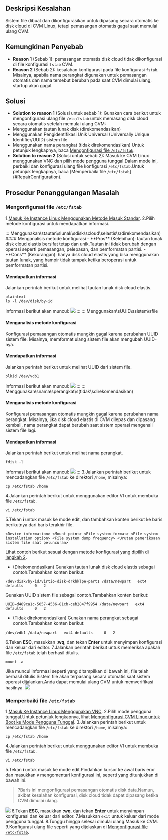 ## Deskripsi Kesalahan
Sistem file dibuat dan dikonfigurasikan untuk dipasang secara otomatis ke disk cloud di CVM Linux, tetapi pemasangan otomatis gagal saat memulai ulang CVM.

## Kemungkinan Penyebab
- **Reason 1** (Sebab 1): pemasangan otomatis disk cloud tidak dikonfigurasi di file konfigurasi `fstab` CVM.
- **Reason 2** (Sebab 2): kesalahan konfigurasi pada file konfigurasi `fstab`.
Misalnya, apabila nama perangkat digunakan untuk pemasangan otomatis dan nama tersebut berubah pada saat CVM dimulai ulang, startup akan gagal.

## Solusi
- **Solution to reason 1** (Solusi untuk sebab 1):
Gunakan cara berikut untuk mengonfigurasi ulang file `/etc/fstab` untuk memasang disk cloud secara otomatis setelah memulai ulang CVM:
- Menggunakan tautan lunak disk (direkomendasikan)
- Menggunakan Pengidentifikasi Unik Universal (Universally Unique Identifier/UUID) sistem file
- Menggunakan nama perangkat (tidak direkomendasikan)
Untuk petunjuk lengkapnya, baca [Mengonfigurasi file `/etc/fstab`](#ConfigurationFile).
- **Solution to reason 2** (Solusi untuk sebab 2):
Masuk ke CVM Linux menggunakan VNC dan pilih mode pengguna tunggal.Dalam mode ini, perbaiki dan konfigurasi ulang file konfigurasi `/etc/fstab`.Untuk petunjuk lengkapnya, baca [Memperbaiki file `/etc/fstab`] (#RepairConfiguration).


## Prosedur Penanggulangan Masalah


### Mengonfigurasi file `/etc/fstab` [](id:ConfigurationFile)
1.[Masuk Ke Instance Linux Menggunakan Metode Masuk Standar](https://intl.cloud.tencent.com/document/product/213/5436).
2.Pilih metode konfigurasi untuk mendapatkan informasi.[](id:Step2)

<dx-tabs>
::: Menggunakan\stautan\slunak\sdisk\scloud\selastis\s(direkomendasikan)
#### Menganalisis metode konfigurasi
- **Pros** (Kelebihan): tautan lunak disk cloud elastis bersifat tetap dan unik.Tautan ini tidak berubah dengan operasi seperti pemasangan, pelepasan, dan pemformatan partisi.
- **Cons** (Kekurangan): hanya disk cloud elastis yang bisa menggunakan tautan lunak, yang hampir tidak tampak ketika beroperasi untuk pemformatan partisi.

#### Mendapatkan informasi
Jalankan perintah berikut untuk melihat tautan lunak disk cloud elastis.
```
plaintext
ls -l /dev/disk/by-id
```
Informasi berikut akan muncul:
![](https://main.qcloudimg.com/raw/99c7d8362b4313a0366adace46563bb7.png)
:::
::: Menggunakan\sUUID\ssistem\sfile

#### Menganalisis metode konfigurasi
Konfigurasi pemasangan otomatis mungkin gagal karena perubahan UUID sistem file.
Misalnya, memformat ulang sistem file akan mengubah UUID-nya.

#### Mendapatkan informasi
Jalankan perintah berikut untuk melihat UUID dari sistem file.
```
blkid /dev/vdb1
```
Informasi berikut akan muncul:
![](https://main.qcloudimg.com/raw/a1f6204b8f95f71609571612ff45aa42.png)
:::
::: Menggunakan\snama\sperangkat\s(tidak\sdirekomendasikan)

#### Menganalisis metode konfigurasi
Konfigurasi pemasangan otomatis mungkin gagal karena perubahan nama perangkat.
Misalnya, jika disk cloud elastis di CVM dilepas dan dipasang kembali, nama perangkat dapat berubah saat sistem operasi mengenali sistem file lagi.

#### Mendapatkan informasi
Jalankan perintah berikut untuk melihat nama perangkat.
```
fdisk -l
```
Informasi berikut akan muncul:
![](https://main.qcloudimg.com/raw/1d09eba0c658fed0e9f5303e273b5539.png)
:::
</dx-tabs>
3.Jalankan perintah berikut untuk mencadangkan file `/etc/fstab` ke direktori `/home`, misalnya:
```
cp /etc/fstab /home
```
4.Jalankan perintah berikut untuk menggunakan editor VI untuk membuka file `/etc/fstab`.
```
vi /etc/fstab
```
5.Tekan **i** untuk masuk ke mode edit, dan tambahkan konten berikut ke baris berikutnya dari baris terakhir file.
```
<Device information> <Mount point> <File system format> <File system installation option> <File system dump frequency> <Urutan pemeriksaan sistem file saat peluncuran>
```
Lihat contoh berikut sesuai dengan metode konfigurasi yang dipilih di [langkah 2](#Step2).
- (Direkomendasikan) Gunakan tautan lunak disk cloud elastis sebagai contoh.Tambahkan konten berikut:
```
/dev/disk/by-id/virtio-disk-drkhklpe-part1 /data/newpart   ext4 defaults     0   2
```
Gunakan UUID sistem file sebagai contoh.Tambahkan konten berikut:
```
UUID=d489ca1c-5057-4536-81cb-ceb2847f9954 /data/newpart   ext4 defaults     0   2
```
- (Tidak direkomendasikan) Gunakan nama perangkat sebagai contoh.Tambahkan konten berikut:
```
/dev/vdb1 /data/newpart   ext4 defaults     0   2
```
6.Tekan **ESC**, masukkan **:wq**, dan tekan **Enter** untuk menyimpan konfigurasi dan keluar dari editor.
7.Jalankan perintah berikut untuk memeriksa apakah file `/etc/fstab` telah berhasil ditulis.
```
mount -a
```
Jika muncul informasi seperti yang ditampilkan di bawah ini, file telah berhasil ditulis.Sistem file akan terpasang secara otomatis saat sistem operasi dijalankan.Anda dapat memulai ulang CVM untuk memverifikasi hasilnya.
![](https://main.qcloudimg.com/raw/4289f335d3373074d7fc799863fba498.png)

[](id:RepairConfiguration)
### Memperbaiki file `/etc/fstab`
1.[Masuk Ke Instance Linux Menggunakan VNC](https://intl.cloud.tencent.com/document/product/213/32494).
2.Pilih mode pengguna tunggal.Untuk petunjuk lengkapnya, lihat [Mengonfigurasi CVM Linux untuk Boot ke Mode Pengguna Tunggal](https://intl.cloud.tencent.com/document/product/213/34819).
3.Jalankan perintah berikut untuk mencadangkan file `/etc/fstab` ke direktori `/home`, misalnya:
```
cp /etc/fstab /home
```
4.Jalankan perintah berikut untuk menggunakan editor VI untuk membuka file `/etc/fstab`.
```
vi /etc/fstab
```
5.Tekan **i** untuk masuk ke mode edit.Pindahkan kursor ke awal baris eror dan masukkan `#` mengomentari konfigurasi ini, seperti yang ditunjukkan di bawah ini.
>?Baris ini mengonfigurasi pemasangan otomatis disk data.Namun, akibat kesalahan konfigurasi, disk cloud tidak dapat dipasang ketika CVM dimulai ulang.
>
![](https://main.qcloudimg.com/raw/2e6106588877801aa38fbe4af3dc52a6.png)
6.Tekan **ESC**, masukkan **:wq**, dan tekan **Enter** untuk menyimpan konfigurasi dan keluar dari editor.
7.Masukkan `exit` untuk keluar dari mode pengguna tunggal.
8.Tunggu hingga selesai dimulai ulang.Masuk ke CVM.
9.Konfigurasi ulang file seperti yang dijelaskan di [Mengonfigurasi file `/etc/fstab`](#ConfigurationFile).
